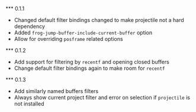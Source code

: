 \*\*\* 0.1.1

- Changed default filter bindings changed to make projectile not a hard dependency
- Added `frog-jump-buffer-include-current-buffer` option
- Allow for overriding `posframe` related options

\*\*\* 0.1.2

- Add support for filtering by `recentf` and opening closed buffers
- Change default filter bindings again to make room for `recentf`

\*\*\* 0.1.3

- Add similarly named buffers filters
- Always show current project filter and error on selection if `projectile` is not installed
